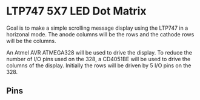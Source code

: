 # LTP747 5X7 LED Dot Matrix

Goal is to make a simple scrolling message display using the LTP747 in a
horizonal mode. The anode columns will be the rows and the cathode rows will
be the columns.

An Atmel AVR ATMEGA328 will be used to drive the display. To reduce the number
of I/O pins used on the 328, a CD4051BE will be used to drive the columns of the
display. Initially the rows will be driven by 5 I/O pins on the 328.

## Pins
